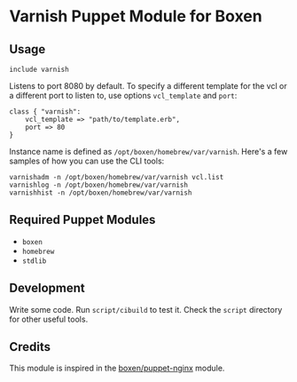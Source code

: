 # Varnish Puppet Module for Boxen

## Usage

```puppet
include varnish
```

Listens to port 8080 by default. To specify a different template for the vcl or a different port to listen to, use options `vcl_template` and `port`:
```puppet
class { "varnish":
    vcl_template => "path/to/template.erb",
    port => 80
}
```

Instance name is defined as `/opt/boxen/homebrew/var/varnish`. Here's a few samples of how you can use the CLI tools:
```
varnishadm -n /opt/boxen/homebrew/var/varnish vcl.list
varnishlog -n /opt/boxen/homebrew/var/varnish
varnishhist -n /opt/boxen/homebrew/var/varnish
```

## Required Puppet Modules

* `boxen`
* `homebrew`
* `stdlib`

## Development

Write some code.
Run `script/cibuild` to test it.
Check the `script` directory for other useful tools.


## Credits

This module is inspired in the [boxen/puppet-nginx](https://github.com/boxen/puppet-nginx) module.
